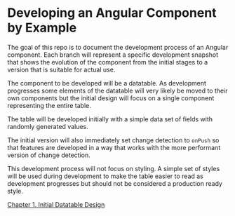 # Developing an Angular Component by Example

The goal of this repo is to document the development process of an Angular component.  Each branch will represent a specific development snapshot that shows the evolution of the component from the initial stages to a version that is suitable for actual use.

The component to be developed will be a datatable.  As development progresses some elements of the datatable will very likely be moved to their own components but the initial design will focus on a single component representing the entire table.

The table will be developed initially with a simple data set of fields with randomly generated values.

The initial version will also immediately set change detection to `onPush` so that features are developed in a way that works with the more performant version of change detection.

This development process will not focus on styling.  A simple set of styles will be used during development to make the table easier to read as development progresses but should not be considered a production ready style.

[Chapter 1. Initial Datatable Design](./chapters/1._Initial_Datatable_Design.md)
